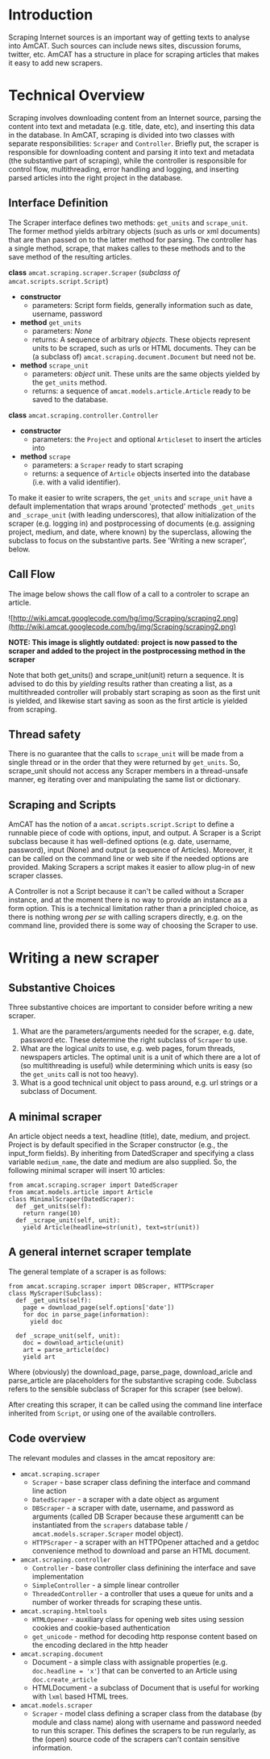 

# Introduction #

Scraping Internet sources is an important way of getting texts to analyse into AmCAT. Such sources can include news sites, discussion forums, twitter, etc. AmCAT has a structure in place for scraping articles that makes it easy to add new scrapers.

# Technical Overview #

Scraping involves downloading content from an Internet source, parsing the content into text and metadata (e.g. title, date, etc), and inserting this data in the database. In AmCAT, scraping is divided into two classes with separate responsibilities: `Scraper` and `Controller`. Briefly put, the scraper is responsible for downloading content and parsing it into text and metadata (the substantive part of scraping), while the controller is responsible for control flow, multithreading, error handling and logging, and inserting parsed articles into the right project in the database.

## Interface Definition ##

The Scraper interface defines two methods: `get_units` and `scrape_unit`. The former method yields arbitrary objects (such as urls or xml documents) that are than passed on to the latter method for parsing. The controller has a single method, scrape, that makes calles to these methods and to the save method of the resulting articles.

**class** `amcat.scraping.scraper.Scraper` (_subclass of_ `amcat.scripts.script.Script`)
  * **constructor**
    * parameters: Script form fields, generally information such as date, username, password
  * **method** `get_units`
    * parameters: _None_
    * returns: A sequence of arbitrary _objects_. These objects represent units to be scraped, such as urls or HTML documents. They can be (a subclass of) `amcat.scraping.document.Document` but need not be.
  * **method** `scrape_unit`
    * parameters: _object_ unit. These units are the same objects yielded by the `get_units` method.
    * returns: a sequence of `amcat.models.article.Article` ready to be saved to the database.

**class** `amcat.scraping.controller.Controller`
  * **constructor**
    * parameters: the `Project` and optional `Articleset` to insert the articles into
  * **method** `scrape`
    * parameters: a `Scraper` ready to start scraping
    * returns: a sequence of `Article` objects inserted into the database (i.e. with a valid identifier).

To make it easier to write scrapers, the `get_units` and `scrape_unit` have a default implementation that wraps around 'protected' methods `_get_units` and `_scrape_unit` (with leading underscores), that allow initialization of the scraper (e.g. logging in) and postprocessing of documents (e.g. assigning project, medium, and date, where known) by the superclass, allowing the subclass to focus on the substantive parts. See 'Writing a new scraper', below.

## Call Flow ##

The image below shows the call flow of a call to a controler to scrape an article.

![http://wiki.amcat.googlecode.com/hg/img/Scraping/scraping2.png](http://wiki.amcat.googlecode.com/hg/img/Scraping/scraping2.png)

**NOTE: This image is slightly outdated: project is now passed to the scraper and added to the project in the postprocessing method in the scraper**

Note that both get\_units() and scrape\_unit(unit) return a sequence. It is advised to do this by _yielding_ results rather than creating a list, as a multithreaded controller will probably start scraping as soon as the first unit is yielded, and likewise start saving as soon as the first article is yielded from scraping.

## Thread safety ##

There is no guarantee that the calls to `scrape_unit` will be made from a single thread or in the order that they were returned by `get_units`. So, scrape\_unit should not access any Scraper members in a thread-unsafe manner, eg iterating over and manipulating the same list or dictionary.

## Scraping and Scripts ##

AmCAT has the notion of a `amcat.scripts.script.Script` to define a runnable piece of code with options, input, and output. A Scraper is a Script subclass because it has well-defined options (e.g. date, username, password), input (None) and output (a sequence of Articles). Moreover, it can be called on the command line or web site if the needed options are provided. Making Scrapers a script makes it easier to allow plug-in of new scraper classes.

A Controller is not a Script because it can't be called without a Scraper instance, and at the moment there is no way to provide an instance as a form option. This is a technical limitation rather than a principled choice, as there is nothing wrong _per se_ with calling scrapers directly, e.g. on the command line, provided there is some way of choosing the Scraper to use.

# Writing a new scraper #

## Substantive Choices ##

Three substantive choices are important to consider before writing a new scraper.

  1. What are the parameters/arguments needed for the scraper, e.g. date, password etc. These determine the right subclass of `Scraper` to use.
  1. What are the logical _units_ to use, e.g. web pages, forum threads, newspapers articles. The optimal unit is a unit of which there are a lot of (so multithreading is useful) while determining which units is easy (so the `get_units` call is not too heavy).
  1. What is a good technical unit object to pass around, e.g. url strings or a subclass of Document.

## A minimal scraper ##

An article object needs a text, headline (title), date, medium, and project. Project is by default specified in the Scraper constructor (e.g., the input\_form fields). By inheriting from DatedScraper and specifying a class variable `medium_name`, the date and medium are also supplied. So, the following minimal scraper will insert 10 articles:

```
from amcat.scraping.scraper import DatedScraper
from amcat.models.article import Article
class MinimalScraper(DatedScraper): 
  def _get_units(self): 
    return range(10)
  def _scrape_unit(self, unit):
    yield Article(headline=str(unit), text=str(unit))
```

## A general internet scraper template ##

The general template of a scraper is as follows:

```
from amcat.scraping.scraper import DBScraper, HTTPScraper
class MyScraper(Subclass):
  def _get_units(self):
    page = download_page(self.options['date'])
    for doc in parse_page(information):
      yield doc
  
  def _scrape_unit(self, unit):
    doc = download_article(unit)
    art = parse_article(doc)
    yield art
```

Where (obviously) the download\_page, parse\_page, download\_aricle and parse\_article are placeholders for the substantive scraping code. Subclass refers to the sensible subclass of Scraper for this scraper (see below).

After creating this scraper, it can be called using the command line interface inherited from `Script`, or using one of the available controllers.

## Code overview ##

The relevant modules and classes in the amcat repository are:

  * `amcat.scraping.scraper`
    * `Scraper` - base scraper class defining the interface and command line action
    * `DatedScraper` - a scraper with a date object as argument
    * `DBScraper` - a scraper with date, username, and password as arguments (called DB Scraper because these argumentt can be instantiated from the `scrapers` database table / `amcat.models.scraper.Scraper` model object).
    * `HTTPScraper` - a scraper with an HTTPOpener attached and a getdoc convenience method to download and parse an HTML document.
  * `amcat.scraping.controller`
    * `Controller` - base controller class definining the interface and save implementation
    * `SimpleController` - a simple linear controller
    * `ThreadedController` - a controller that uses a queue for units and a number of worker threads for scraping these untis.
  * `amcat.scraping.htmltools`
    * `HTMLOpener` - auxiliary class for opening web sites using session cookies and cookie-based authentication
    * `get_unicode` - method for decoding http response content based on the encoding declared in the http header
  * `amcat.scraping.document`
    * Document - a simple class with assignable properties (e.g. `doc.headline = 'x'`) that can be converted to an Article using `doc.create_article`
    * HTMLDocument - a subclass of Document that is useful for working with `lxml` based HTML trees.
  * `amcat.models.scraper`
    * `Scraper` - model class defining a scraper class from the database (by module and class name) along with username and password needed to run this scraper. This defines the scrapers to be run regularly, as the (open) source code of the scrapers can't contain sensitive information.